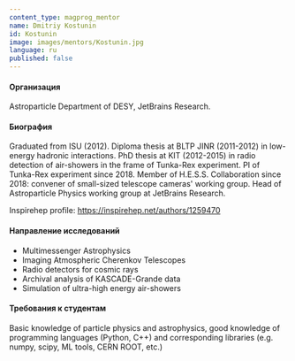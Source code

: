 ```yaml
---
content_type: magprog_mentor
name: Dmitriy Kostunin
id: Kostunin
image: images/mentors/Kostunin.jpg
language: ru
published: false
---
```


#### Организация
Astroparticle Department of DESY, JetBrains Research.

#### Биография

Graduated from ISU (2012). Diploma thesis at BLTP JINR (2011-2012) in low-energy hadronic interactions. PhD thesis at KIT (2012-2015) in radio detection of air-showers in the frame of Tunka-Rex experiment. PI of Tunka-Rex experiment since 2018. Member of H.E.S.S. Collaboration since 2018: convener of small-sized telescope cameras' working group. Head of Astroparticle Physics working group at JetBrains Research.

Inspirehep profile: https://inspirehep.net/authors/1259470

#### Направление исследований

* Multimessenger Astrophysics
* Imaging Atmospheric Cherenkov Telescopes
* Radio detectors for cosmic rays
* Archival analysis of KASCADE-Grande data
* Simulation of ultra-high energy air-showers

#### Требования к студентам

Basic knowledge of particle physics and astrophysics, good knowledge of programming languages (Python, C++) and corresponding libraries (e.g. numpy, scipy, ML tools, CERN ROOT, etc.)